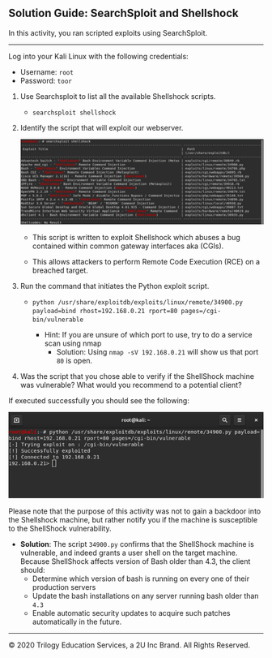 ## Solution Guide: SearchSploit and Shellshock

In this activity, you ran scripted exploits using SearchSploit.

---

Log into your Kali Linux with the following credentials:
  - Username: `root`
  - Password: `toor`


1. Use Searchsploit to list all the available Shellshock scripts.

    - `searchsploit shellshock`

2. Identify the script that will exploit our webserver. 

   ![Shell 2](Images/SEARCH_2.png)

    - This script is written to exploit Shellshock which abuses a bug contained within common gateway interfaces aka (CGIs).

    - This allows attackers to perform Remote Code Execution (RCE) on a breached target.


3. Run the command that initiates the Python exploit script.

   - `python /usr/share/exploitdb/exploits/linux/remote/34900.py payload=bind rhost=192.168.0.21 rport=80 pages=/cgi-bin/vulnerable`

     - Hint: If you are unsure of which port to use, try to do a service scan using nmap
       - Solution: Using `nmap -sV 192.168.0.21` will show us that port `80` is open. 

4. Was the script that you chose able to verify if the ShellShock machine was vulnerable? What would you recommend to a potential client? 

If executed successfully you should see the following:


![](images/vulnerable.png)


Please note that the purpose of this activity was not to gain a backdoor into the Shellshock machine, but rather notify you if the machine is susceptible to the ShellShock vulnerability. 


   - **Solution**: The script `34900.py` confirms that the ShellShock machine is vulnerable, and indeed grants a user shell on the target machine. Because ShellShock affects version of Bash older than 4.3, the client should:
     - Determine which version of bash is running on every one of their production servers
     - Update the bash installations on any server running bash older than `4.3`
     - Enable automatic security updates to acquire such patches automatically in the future.


____


&copy; 2020 Trilogy Education Services, a 2U Inc Brand.   All Rights Reserved.

